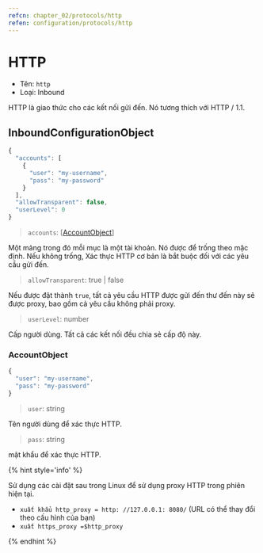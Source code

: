 ```yaml
---
refcn: chapter_02/protocols/http
refen: configuration/protocols/http
---
```


# HTTP

* Tên: `http`
* Loại: Inbound

HTTP là giao thức cho các kết nối gửi đến. Nó tương thích với HTTP / 1.1.

## InboundConfigurationObject

```javascript
{
  "accounts": [
    {
      "user": "my-username",
      "pass": "my-password"
    }
  ],
  "allowTransparent": false,
  "userLevel": 0
}
```

> `accounts`: \[[AccountObject](#accountobject)\]

Một mảng trong đó mỗi mục là một tài khoản. Nó được để trống theo mặc định. Nếu không trống, Xác thực HTTP cơ bản là bắt buộc đối với các yêu cầu gửi đến.

> `allowTransparent`: true | false

Nếu được đặt thành `true`, tất cả yêu cầu HTTP được gửi đến thư đến này sẽ được proxy, bao gồm cả yêu cầu không phải proxy.

> `userLevel`: number

Cấp người dùng. Tất cả các kết nối đều chia sẻ cấp độ này.

### AccountObject

```javascript
{
  "user": "my-username",
  "pass": "my-password"
}
```

> `user`: string

Tên người dùng để xác thực HTTP.

> `pass`: string

mật khẩu để xác thực HTTP.

{% hint style='info' %}

Sử dụng các cài đặt sau trong Linux để sử dụng proxy HTTP trong phiên hiện tại.

* `xuất khẩu http_proxy = http: //127.0.0.1: 8080/` (URL có thể thay đổi theo cấu hình của bạn)
* `xuất https_proxy =$http_proxy`

{% endhint %}